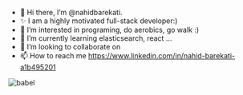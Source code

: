 - 👋 Hi there, I’m @nahidbarekati.
- ✨ I am a highly motivated full-stack developer:)
- 👀 I’m interested in programing, do aerobics, go walk :)
- 🌱 I’m currently learning elasticsearch, react ...
- 💞️ I’m looking to collaborate on 
- 📫 How to reach me https://www.linkedin.com/in/nahid-barekati-a1b495201



![babel](https://user-images.githubusercontent.com/93659771/201465594-ef246c39-6597-4a15-9a6c-e0ee6a1ddee9.svg)

<!---
nahidbarekati/nahidbarekati is a ✨ special ✨ repository because its `README.md` (this file) appears on your GitHub profile.
You can click the Preview link to take a look at your changes.
--->
